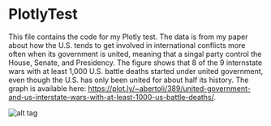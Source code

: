 # PlotlyTest
This file contains the code for my Plotly test. The data is from my paper about how the U.S. tends to get involved in international conflicts more often when its government is united, meaning that a singal party control the House, Senate, and Presidency. The figure shows that 8 of the 9 internstate wars with at least 1,000 U.S. battle deaths started under united government, even though the U.S. has only been united for about half its history. The graph is available here: https://plot.ly/~abertoli/389/united-government-and-us-interstate-wars-with-at-least-1000-us-battle-deaths/.
      
  ![alt tag](https://cloud.githubusercontent.com/assets/7791421/8064835/2a615704-0e92-11e5-92f2-34405afe58c3.png)
